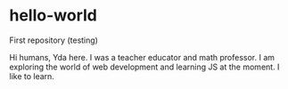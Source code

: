 # hello-world
First repository (testing)

Hi humans,
Yda here. I was a teacher educator and math professor. I am exploring the world of web development and learning JS at the moment. 
I like to learn.
